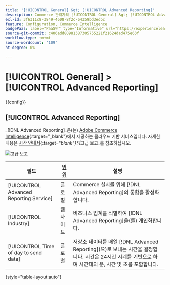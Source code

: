 ```yaml
---
title: '[!UICONTROL General] &gt; [!UICONTROL Advanced Reporting]'
description: Commerce 관리자의 [!UICONTROL General] &gt; [!UICONTROL Advanced Reporting] 페이지에서 구성 설정을 검토하십시오.
exl-id: 3f6311c8-3849-4608-8f2c-64359bd3edbc
feature: Configuration, Commerce Intelligence
badgePaas: label="PaaS만" type="Informative" url="https://experienceleague.adobe.com/en/docs/commerce/user-guides/product-solutions" tooltip="Adobe Commerce 온 클라우드 프로젝트(Adobe 관리 PaaS 인프라) 및 온프레미스 프로젝트에만 적용됩니다."
source-git-commit: c406add80981387305755221f21624dad475e63f
workflow-type: tm+mt
source-wordcount: '109'
ht-degree: 0%

---
```


# [!UICONTROL General] > [!UICONTROL Advanced Reporting]

{{config}}

## [!UICONTROL Advanced Reporting]

_[!DNL Advanced Reporting]_은(는) [Adobe Commerce Intelligence][1]{:target="_blank"}에서 제공하는 클라우드 기반 서비스입니다. 자세한 내용은 [시작 안내서][2]{:target="_blank"}의_&#x200B;고급 보고&#x200B;_를 참조하십시오.

![고급 보고](./assets/advanced-reporting.png)<!-- zoom -->

<!-- [Advanced Reporting](https://experienceleague.adobe.com/en/docs/commerce-admin/start/reporting/business-intelligence#advanced-reporting) -->

| 필드 | [범위](../../getting-started/websites-stores-views.md#scope-settings) | 설명 |
|--- |--- |--- |
| [!UICONTROL Advanced Reporting Service] | 글로벌 | Commerce 설치를 위해 [!DNL Advanced Reporting]의 통합을 활성화합니다. |
| [!UICONTROL Industry] | 웹 사이트 | 비즈니스 업계를 식별하여 [!DNL Advanced Reporting]을(를) 개인화합니다. |
| [!UICONTROL Time of day to send data] | 글로벌 | 저장소 데이터를 매일 [!DNL Advanced Reporting]&#x200B;(으)로 보내는 시간을 결정합니다. 시간은 24시간 시계를 기반으로 하며 시간대의 분, 시간 및 초를 포함합니다. |

{style="table-layout:auto"}

[1]: https://experienceleague.adobe.com/docs/commerce-business-intelligence/mbi/getting-started.html
[2]: https://experienceleague.adobe.com/docs/commerce-admin/start/reporting/business-intelligence.html#advanced-reporting
